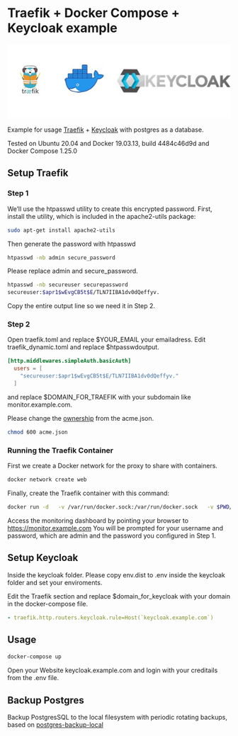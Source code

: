 # Traefik + Docker Compose + Keycloak example

![Traefik Docker Keycloak Logo](/images/logo.jpg)

Example for usage [Traefik](https://traefik.io/) + [Keycloak](https://www.keycloak.org) with postgres as a database.

Tested on Ubuntu 20.04 and Docker 19.03.13, build 4484c46d9d and Docker Compose 1.25.0

## Setup Traefik

### Step 1
We’ll use the htpasswd utility to create this encrypted password. First, install the utility, which is included in the apache2-utils package:

```bash
sudo apt-get install apache2-utils
```

Then generate the password with htpasswd

```bash
htpasswd -nb admin secure_password
```

Please replace admin and secure_password.

```bash
htpasswd -nb secureuser securepassword
secureuser:$apr1$wEvgCB5t$E/TLN7IIBA1dv0dQeffyv.
```

Copy the entire output line so we need it in Step 2.

### Step 2
Open traefik.toml and replace $YOUR_EMAIL your emailadress.
Edit traefik_dynamic.toml and replace $htpasswdoutput.

```toml
[http.middlewares.simpleAuth.basicAuth]
  users = [
    "secureuser:$apr1$wEvgCB5t$E/TLN7IIBA1dv0dQeffyv."
  ]
```
and replace $DOMAIN_FOR_TRAEFIK with your subdomain like monitor.example.com.

Please change the [ownership](https://chmodcommand.com/chmod-600/) from the acme.json. 

```bash
chmod 600 acme.json
```

### Running the Traefik Container
First we create a Docker network for the proxy to share with containers. 

```bash
docker network create web
```
Finally, create the Traefik container with this command:

```bash
docker run -d   -v /var/run/docker.sock:/var/run/docker.sock   -v $PWD/traefik.toml:/traefik.toml   -v $PWD/traefik_dynamic.toml:/traefik_dynamic.toml   -v $PWD/acme.json:/acme.json   -p 80:80   -p 443:443   --network web   --name traefik   traefik:v2.2
```

Access the monitoring dashboard by pointing your browser to https://monitor.example.com You will be prompted for your username and password, which are admin and the password you configured in Step 1.


## Setup Keycloak
Inside the keycloak folder. Please copy env.dist to .env inside the keycloak folder and set your enviroments.

Edit the Traefik section and replace $domain_for_keycloak with your domain in the docker-compose file.

```yaml
- traefik.http.routers.keycloak.rule=Host(`keycloak.example.com`)
```


## Usage

```bash
docker-compose up
```

Open your Website keycloak.example.com and login with your creditails from the .env file.

## Backup Postgres
Backup PostgresSQL to the local filesystem with periodic rotating backups, based on [postgres-backup-local](https://github.com/prodrigestivill/docker-postgres-backup-local)
